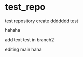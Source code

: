 # test_repo
test repository create
ddddddd test 

hahaha


add text test in branch2

editing main haha

